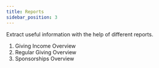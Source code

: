 ```yaml
---
title: Reports
sidebar_position: 3
---
```


Extract useful information with the help of different reports.

1. Giving Income Overview
2. Regular Giving Overview
3. Sponsorships Overview